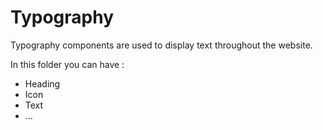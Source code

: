 # Typography

Typography components are used to display text throughout the website.

In this folder you can have :

-   Heading
-   Icon
-   Text
-   ...
